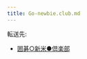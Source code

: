 ```yaml
---
title: Go-newbie.club.md
---
```

<div class="redirectMsg">

転送先:

-   [囲碁○新米●倶楽部](/%E5%9B%B2%E7%A2%81%E2%97%8B%E6%96%B0%E7%B1%B3%E2%97%8F%E5%80%B6%E6%A5%BD%E9%83%A8 "囲碁○新米●倶楽部")

</div>

<div class="mw-parser-output">

</div>
